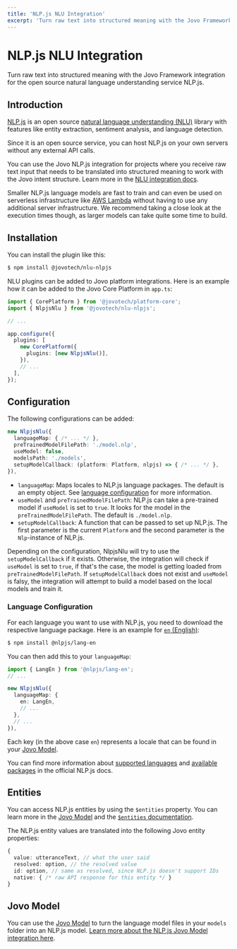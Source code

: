 ```yaml
---
title: 'NLP.js NLU Integration'
excerpt: 'Turn raw text into structured meaning with the Jovo Framework integration for the open source natural language understanding service NLP.js.'
---
```


# NLP.js NLU Integration

Turn raw text into structured meaning with the Jovo Framework integration for the open source natural language understanding service NLP.js.

## Introduction

[NLP.js](https://github.com/axa-group/nlp.js) is an open source [natural language understanding (NLU)](https://www.jovo.tech/docs/nlu) library with features like entity extraction, sentiment analysis, and language detection.

Since it is an open source service, you can host NLP.js on your own servers without any external API calls.

You can use the Jovo NLP.js integration for projects where you receive raw text input that needs to be translated into structured meaning to work with the Jovo intent structure. Learn more in the [NLU integration docs](https://www.jovo.tech/docs/nlu).

Smaller NLP.js language models are fast to train and can even be used on serverless infrastructure like [AWS Lambda](https://www.jovo.tech/docs/hosting/aws-lambda) without having to use any additional server infrastructure. We recommend taking a close look at the execution times though, as larger models can take quite some time to build.

## Installation

You can install the plugin like this:

```sh
$ npm install @jovotech/nlu-nlpjs
```

NLU plugins can be added to Jovo platform integrations. Here is an example how it can be added to the Jovo Core Platform in `app.ts`:

```typescript
import { CorePlatform } from '@jovotech/platform-core';
import { NlpjsNlu } from '@jovotech/nlu-nlpjs';

// ...

app.configure({
  plugins: [
    new CorePlatform({
      plugins: [new NlpjsNlu()],
    }),
    // ...
  ],
});
```

## Configuration

The following configurations can be added:

```typescript
new NlpjsNlu({
  languageMap: { /* ... */ },
  preTrainedModelFilePath: './model.nlp',
  useModel: false,
  modelsPath: './models',
  setupModelCallback: (platform: Platform, nlpjs) => { /* ... */ },
}),
```

- `languageMap`: Maps locales to NLP.js language packages. The default is an empty object. See [language configuration](#language-configuration) for more information.
- `useModel` and `preTrainedModelFilePath`: NLP.js can take a pre-trained model if `useModel` is set to `true`. It looks for the model in the `preTrainedModelFilePath`. The default is `./model.nlp`.
- `setupModelCallback`: A function that can be passed to set up NLP.js. The first parameter is the current `Platform` and the second parameter is the `Nlp`-instance of NLP.js.

Depending on the configuration, NlpjsNlu will try to use the `setupModelCallback` if it exists.
Otherwise, the integration will check if `useModel` is set to `true`, if that's the case, the model is getting loaded from `preTrainedModelFilePath`.
If `setupModelCallback` does not exist and `useModel` is falsy, the integration will attempt to build a model based on the local models and train it.

### Language Configuration

For each language you want to use with NLP.js, you need to download the respective language package. Here is an example for [`en` (English)](https://github.com/axa-group/nlp.js/tree/master/packages/lang-en):

```sh
$ npm install @nlpjs/lang-en
```

You can then add this to your `languageMap`:

```typescript
import { LangEn } from '@nlpjs/lang-en';
// ...

new NlpjsNlu({
  languageMap: {
    en: LangEn,
    // ...
  },
  // ...
}),
```

Each key (in the above case `en`) represents a locale that can be found in your [Jovo Model](#jovo-model).

You can find more information about [supported languages](https://github.com/axa-group/nlp.js/blob/master/docs/v4/language-support.md) and [available packages](https://github.com/axa-group/nlp.js/tree/master/packages) in the official NLP.js docs.

## Entities

You can access NLP.js entities by using the `$entities` property. You can learn more in the [Jovo Model](https://www.jovo.tech/docs/models) and the [`$entities` documentation](https://www.jovo.tech/docs/entities).

The NLP.js entity values are translated into the following Jovo entity properties:

```typescript
{
  value: utteranceText, // what the user said
  resolved: option, // the resolved value
  id: option, // same as resolved, since NLP.js doesn't support IDs
  native: { /* raw API response for this entity */ }
}
```

## Jovo Model

You can use the [Jovo Model](https://www.jovo.tech/marketplace/jovo-model) to turn the language model files in your `models` folder into an NLP.js model. [Learn more about the NLP.js Jovo Model integration here](https://www.jovo.tech/marketplace/nlu-nlpjs/model).
